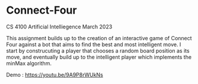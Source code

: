# Connect-Four

CS 4100 Artificial Intelliegence
March 2023

This assignment builds up to the creation of an interactive game of Connect Four against a bot that aims to find the best and most intelligent move. I start by construcuting a player that chooses a random board position as its move, and eventually build up to the intelligent player which implements the minMax algorithm. 

Demo : https://youtu.be/9A9P8rWUkNs

